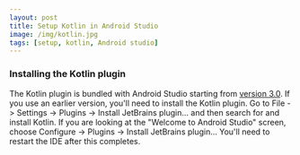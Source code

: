 ```yaml
---
layout: post
title: Setup Kotlin in Android Studio
image: /img/kotlin.jpg
tags: [setup, kotlin, Android studio]
---
```


### Installing the Kotlin plugin

The Kotlin plugin is bundled with Android Studio starting from [version 3.0](https://developer.android.com/studio/preview/index.html). If you use an earlier version, you'll need to install the Kotlin plugin. Go to File -> Settings -> Plugins -> Install JetBrains plugin… and then search for and install Kotlin. If you are looking at the "Welcome to Android Studio" screen, choose Configure -> Plugins -> Install JetBrains plugin… You'll need to restart the IDE after this completes.
